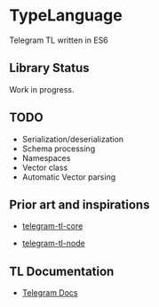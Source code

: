 # TypeLanguage

Telegram TL written in ES6

## Library Status

Work in progress.

## TODO

- Serialization/deserialization
- Schema processing
- Namespaces
- Vector class
- Automatic Vector parsing

## Prior art and inspirations

- [telegram-tl-core](https://github.com/ex3ndr/telegram-tl-core/blob/master/src/main/java/org/telegram/tl/StreamingUtils.java)

- [telegram-tl-node](https://github.com/enricostara/telegram-tl-node)

## TL Documentation

- [Telegram Docs](https://core.telegram.org/mtproto/TL)